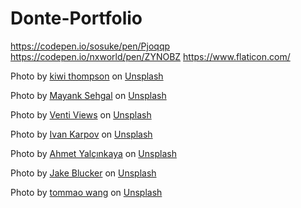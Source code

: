 # Donte-Portfolio



https://codepen.io/sosuke/pen/Pjoqqp
https://codepen.io/nxworld/pen/ZYNOBZ
https://www.flaticon.com/
<!--pic background image -->
Photo by <a href="https://unsplash.com/@kiwithompson?utm_source=unsplash&utm_medium=referral&utm_content=creditCopyText">kiwi thompson</a> on <a href="https://unsplash.com/photos/xwndcMp1HYQ?utm_source=unsplash&utm_medium=referral&utm_content=creditCopyText">Unsplash</a>
<!--Header image -->
Photo by <a href="https://unsplash.com/@mayanksehgal?utm_source=unsplash&utm_medium=referral&utm_content=creditCopyText">Mayank Sehgal</a> on <a href="https://unsplash.com/photos/xS_Ayok1WWY?utm_source=unsplash&utm_medium=referral&utm_content=creditCopyText">Unsplash</a>

<!--Placeholder images -->
Photo by <a href="https://unsplash.com/@ventiviews?utm_source=unsplash&utm_medium=referral&utm_content=creditCopyText">Venti Views</a> on <a href="https://unsplash.com/photos/PiqHSHYO3Uw?utm_source=unsplash&utm_medium=referral&utm_content=creditCopyText">Unsplash</a>

Photo by <a href="https://unsplash.com/@ivkrpv?utm_source=unsplash&utm_medium=referral&utm_content=creditCopyText">Ivan Karpov</a> on <a href="https://unsplash.com/photos/7oLuzIZ3QIg?utm_source=unsplash&utm_medium=referral&utm_content=creditCopyText">Unsplash</a>

Photo by <a href="https://unsplash.com/@ahmetyalcinkaya?utm_source=unsplash&utm_medium=referral&utm_content=creditCopyText">Ahmet Yalçınkaya</a> on <a href="https://unsplash.com/photos/aNrRsB2wLDk?utm_source=unsplash&utm_medium=referral&utm_content=creditCopyText">Unsplash</a>

Photo by <a href="https://unsplash.com/@jakeblucker?utm_source=unsplash&utm_medium=referral&utm_content=creditCopyText">Jake Blucker</a> on <a href="https://unsplash.com/photos/8LlJNFLTEm0?utm_source=unsplash&utm_medium=referral&utm_content=creditCopyText">Unsplash</a>

Photo by <a href="https://unsplash.com/@tommaomaoer?utm_source=unsplash&utm_medium=referral&utm_content=creditCopyText">tommao wang</a> on <a href="https://unsplash.com/photos/HDA1gHxFzH0?utm_source=unsplash&utm_medium=referral&utm_content=creditCopyText">Unsplash</a>
  